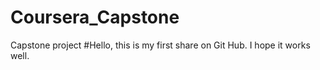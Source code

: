 # Coursera_Capstone
Capstone project
#Hello, this is my first share on Git Hub. I hope it works well.
